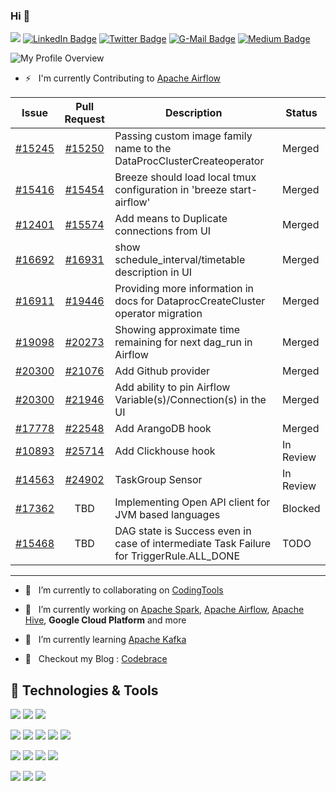 ### Hi 👋 

![](https://komarev.com/ghpvc/?username=pateash&style=flat-square&color=blue)
[![LinkedIn Badge](https://img.shields.io/badge/-ashishpatel0720-blue?style=flat&logo=linkedin&logoColor=white&color=blue)](https://www.linkedin.com/in/ashishpatel0720/)
[![Twitter Badge](https://img.shields.io/badge/-ashishpatel0720-blue?style=flat&logo=twitter&logoColor=white&color=blue)](https://twitter.com/ashishpatel0720)
[![G-Mail Badge](https://img.shields.io/badge/-ashishpatel0720@gmail.com-red?style=flat-square&logo=Gmail&logoColor=white&color=red)](mailto://ashishpatel0720@gmail.com)
[![Medium Badge](https://img.shields.io/badge/-ashishpatel0720-black?style=flat-square&logo=medium&logoColor=white&color=black)](https://medium.com/@ashishpatel0720)

![My Profile Overview](https://github-readme-stats.vercel.app/api?username=pateash&show_icons=true&count_private=true)

<!-- ![Most used languages in my Github Account](https://github-readme-stats.vercel.app/api/top-langs/?username=pateash&layout=compact&count_private=true) -->

- ⚡ &nbsp;&nbsp;I'm currently Contributing to [Apache Airflow](https://github.com/apache/airflow)

| Issue                                                         | Pull Request                                           | Description  | Status |
| -------------                                                 |:-------------:                                         | -----------  | ------ |
| [#15245](https://github.com/apache/airflow/issues/15245)      | [#15250](https://github.com/apache/airflow/pull/15250) |  Passing custom image family name to the DataProcClusterCreateoperator            | Merged |
| [#15416](https://github.com/apache/airflow/issues/15416)      | [#15454](https://github.com/apache/airflow/pull/15454) | Breeze should load local tmux configuration in 'breeze start-airflow'             | Merged |
| [#12401](https://github.com/apache/airflow/issues/12401)      | [#15574](https://github.com/apache/airflow/pull/15574) |  Add means to Duplicate connections from UI           | Merged |
| [#16692](https://github.com/apache/airflow/issues/16692)      | [#16931](https://github.com/apache/airflow/pull/16931) | show schedule_interval/timetable description in UI             | Merged |
| [#16911](https://github.com/apache/airflow/issues/16911)      | [#19446](https://github.com/apache/airflow/pull/19446) | Providing more information in docs for DataprocCreateCluster operator migration         | Merged | 
| [#19098](https://github.com/apache/airflow/issues/19098)      | [#20273](https://github.com/apache/airflow/pull/20273) |   Showing approximate time remaining for next dag_run in Airflow                    | Merged |
| [#20300](https://github.com/apache/airflow/issues/20300)      | [#21076](https://github.com/apache/airflow/pull/21076) |Add Github provider                   | Merged |
| [#20300](https://github.com/apache/airflow/issues/21720)      | [#21946](https://github.com/apache/airflow/pull/21946) | Add ability to pin Airflow Variable(s)/Connection(s) in the UI               | Merged |
| [#17778](https://github.com/apache/airflow/issues/17778)      | [#22548](https://github.com/apache/airflow/pull/22548) |Add ArangoDB hook| Merged |
| [#10893](https://github.com/apache/airflow/issues/10893)      | [#25714](https://github.com/apache/airflow/pull/25714)|Add Clickhouse hook| In Review |
| [#14563](https://github.com/apache/airflow/issues/14563)      | [#24902](https://github.com/apache/airflow/pull/24902) |TaskGroup Sensor| In Review |
| [#17362](https://github.com/apache/airflow/issues/17362)      | TBD                                                    |Implementing Open API client for JVM based languages   | Blocked |
| [#15468](https://github.com/apache/airflow/issues/15468)      | TBD                                                    |DAG state is Success even in case of intermediate Task Failure for TriggerRule.ALL_DONE | TODO |
---

- 👯  &nbsp;&nbsp;I’m currently  to collaborating on [CodingTools](https://github.com/codingtools/cdt)
- 🔭  &nbsp;&nbsp;I’m currently working on [Apache Spark](https://github.com/apache/spark), [Apache Airflow](https://github.com/apache/airflow), [Apache Hive](https://github.com/apache/hive), **Google Cloud Platform** and more
- 🌱 &nbsp;&nbsp;I’m currently learning [Apache Kafka](https://github.com/apache/kafka)

- 🤔 &nbsp;&nbsp;Checkout my Blog : [Codebrace](https://medium.com/codebrace)

<!-- ## Contact Me

[![Linkedin Badge](https://img.shields.io/badge/-ashishpatel0720-blue?style=flat-square&logo=Linkedin&logoColor=white&link=https://www.linkedin.com/in/ashishpatel0720)](https://www.linkedin.com/in/ashishpatel0720)
[![Twitter Badge](https://img.shields.io/badge/-ashishpatel0720-blue?style=flat-square&logo=Twitter&logoColor=white&link=https://twitter.com/ashishpatel0720)](https://twitter.com/ashishpatel0720) 
[![Gmail Badge](https://img.shields.io/badge/-ashishpatel0720@gmail.com-blue?style=flat-square&logo=Gmail&logoColor=white)](mailto:ashishpatel0720@gmail.com) 

 -->
## 🔧 Technologies & Tools
![](https://img.shields.io/badge/Code-Java-informational?style=flat&logo=java&logoColor=white&color=6aa6f8)
![](https://img.shields.io/badge/Code-scala-informational?style=flat&logo=scala&logoColor=white&color=6aa6f8)
![](https://img.shields.io/badge/Code-Python-informational?style=flat&logo=python&logoColor=white&color=6aa6f8)

![](https://img.shields.io/badge/Tools-Spark-informational?style=flat&logo=apache-spark&logoColor=white&color=6aa6f8)
![](https://img.shields.io/badge/Tools-MapReduce-informational?style=flat&logo=apache-mapreduce&logoColor=white&color=6aa6f8)
![](https://img.shields.io/badge/Tools-Airflow-informational?style=flat&logo=apache-airflow&logoColor=white&color=6aa6f8)
![](https://img.shields.io/badge/Tools-Docker-informational?style=flat&logo=docker&logoColor=white&color=6aa6f8)
![](https://img.shields.io/badge/Tools-Spring-informational?style=flat&logo=spring&logoColor=white&color=6aa6f8)


![](https://img.shields.io/badge/DB-Presto-informational?style=flat&logo=presto&logoColor=white&color=6aa6f8)
![](https://img.shields.io/badge/DB-BigQuery-informational?style=flat&logo=google-cloud&logoColor=white&color=6aa6f8)
![](https://img.shields.io/badge/DB-Hive-informational?style=flat&logo=hive&logoColor=white&color=6aa6f8)
![](https://img.shields.io/badge/DB-Impala-informational?style=flat&logo=impala&logoColor=white&color=6aa6f8)


![](https://img.shields.io/badge/Code-SQL-informational?style=flat&logo=sql&logoColor=white&color=6aa6f8)
![](https://img.shields.io/badge/DB-MySQL-informational?style=flat&logo=mysql&logoColor=white&color=6aa6f8)
![](https://img.shields.io/badge/DB-Oracle-informational?style=flat&logo=oracle&logoColor=white&color=6aa6f8)


<!--
**ashishpatel0720/ashishpatel0720** is a ✨ _special_ ✨ repository because its `README.md` (this file) appears on your GitHub profile.

Here are some ideas to get you started:

- 🔭 I’m currently working on ...
- 🌱 I’m currently learning ...
- 👯 I’m looking to collaborate on ...
- 🤔 I’m looking for help with ...
- 💬 Ask me about ...
- 📫 How to reach me: ...
- 😄 Pronouns: ...
- ⚡ Fun fact: ...
-->


